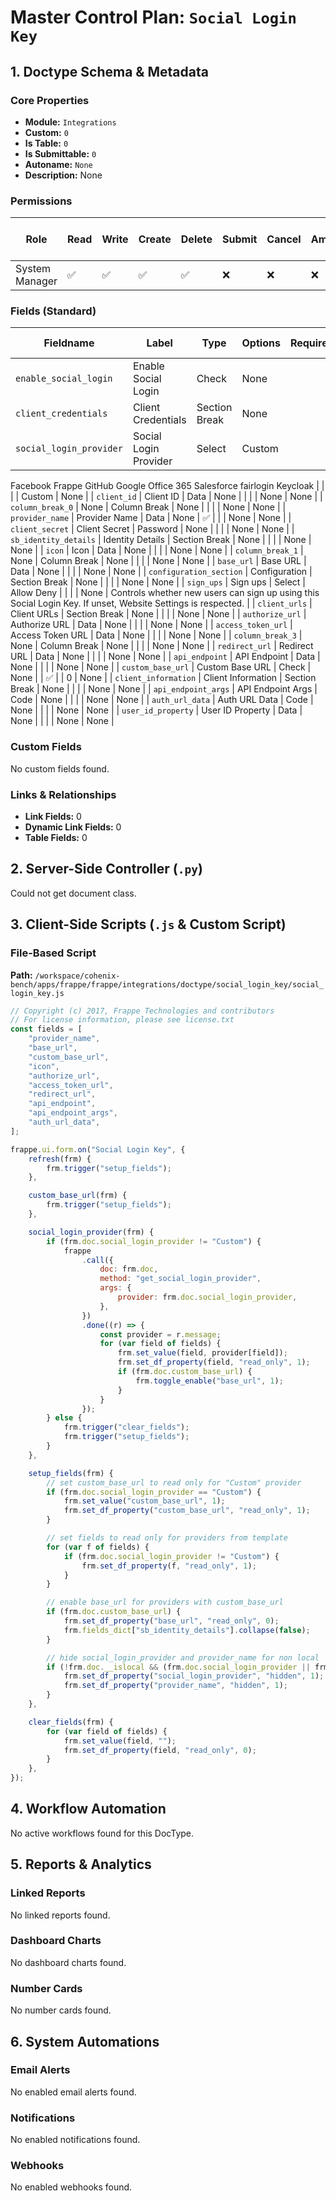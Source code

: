 # Master Control Plan: `Social Login Key`

## 1. Doctype Schema & Metadata

### Core Properties
- **Module:** `Integrations`
- **Custom:** `0`
- **Is Table:** `0`
- **Is Submittable:** `0`
- **Autoname:** `None`
- **Description:** None

### Permissions
| Role | Read | Write | Create | Delete | Submit | Cancel | Amend | Report | Import | Export | Print | Email | Share | Set User Perms |
|---|---|---|---|---|---|---|---|---|---|---|---|---|---|---|
| System Manager | ✅ | ✅ | ✅ | ✅ | ❌ | ❌ | ❌ | ✅ | ❌ | ✅ | ✅ | ✅ | ✅ | ❌ |


### Fields (Standard)
| Fieldname | Label | Type | Options | Required | Hidden | Read Only | Default | Description |
|---|---|---|---|---|---|---|---|---|
| `enable_social_login` | Enable Social Login | Check | None |  |  |  | 0 | None |
| `client_credentials` | Client Credentials | Section Break | None |  |  |  | None | None |
| `social_login_provider` | Social Login Provider | Select | Custom
Facebook
Frappe
GitHub
Google
Office 365
Salesforce
fairlogin
Keycloak |  |  |  | Custom | None |
| `client_id` | Client ID | Data | None |  |  |  | None | None |
| `column_break_0` | None | Column Break | None |  |  |  | None | None |
| `provider_name` | Provider Name | Data | None | ✅ |  |  | None | None |
| `client_secret` | Client Secret | Password | None |  |  |  | None | None |
| `sb_identity_details` | Identity Details | Section Break | None |  |  |  | None | None |
| `icon` | Icon | Data | None |  |  |  | None | None |
| `column_break_1` | None | Column Break | None |  |  |  | None | None |
| `base_url` | Base URL | Data | None |  |  |  | None | None |
| `configuration_section` | Configuration | Section Break | None |  |  |  | None | None |
| `sign_ups` | Sign ups | Select | 
Allow
Deny |  |  |  | None | Controls whether new users can sign up using this Social Login Key. If unset, Website Settings is respected. |
| `client_urls` | Client URLs | Section Break | None |  |  |  | None | None |
| `authorize_url` | Authorize URL | Data | None |  |  |  | None | None |
| `access_token_url` | Access Token URL | Data | None |  |  |  | None | None |
| `column_break_3` | None | Column Break | None |  |  |  | None | None |
| `redirect_url` | Redirect URL | Data | None |  |  |  | None | None |
| `api_endpoint` | API Endpoint | Data | None |  |  |  | None | None |
| `custom_base_url` | Custom Base URL | Check | None |  | ✅ |  | 0 | None |
| `client_information` | Client Information | Section Break | None |  |  |  | None | None |
| `api_endpoint_args` | API Endpoint Args | Code | None |  |  |  | None | None |
| `auth_url_data` | Auth URL Data | Code | None |  |  |  | None | None |
| `user_id_property` | User ID Property | Data | None |  |  |  | None | None |


### Custom Fields
No custom fields found.


### Links & Relationships
- **Link Fields:** 0
- **Dynamic Link Fields:** 0
- **Table Fields:** 0

## 2. Server-Side Controller (`.py`)
Could not get document class.


## 3. Client-Side Scripts (`.js` & Custom Script)
### File-Based Script
**Path:** `/workspace/cohenix-bench/apps/frappe/frappe/integrations/doctype/social_login_key/social_login_key.js`
```javascript
// Copyright (c) 2017, Frappe Technologies and contributors
// For license information, please see license.txt
const fields = [
	"provider_name",
	"base_url",
	"custom_base_url",
	"icon",
	"authorize_url",
	"access_token_url",
	"redirect_url",
	"api_endpoint",
	"api_endpoint_args",
	"auth_url_data",
];

frappe.ui.form.on("Social Login Key", {
	refresh(frm) {
		frm.trigger("setup_fields");
	},

	custom_base_url(frm) {
		frm.trigger("setup_fields");
	},

	social_login_provider(frm) {
		if (frm.doc.social_login_provider != "Custom") {
			frappe
				.call({
					doc: frm.doc,
					method: "get_social_login_provider",
					args: {
						provider: frm.doc.social_login_provider,
					},
				})
				.done((r) => {
					const provider = r.message;
					for (var field of fields) {
						frm.set_value(field, provider[field]);
						frm.set_df_property(field, "read_only", 1);
						if (frm.doc.custom_base_url) {
							frm.toggle_enable("base_url", 1);
						}
					}
				});
		} else {
			frm.trigger("clear_fields");
			frm.trigger("setup_fields");
		}
	},

	setup_fields(frm) {
		// set custom_base_url to read only for "Custom" provider
		if (frm.doc.social_login_provider == "Custom") {
			frm.set_value("custom_base_url", 1);
			frm.set_df_property("custom_base_url", "read_only", 1);
		}

		// set fields to read only for providers from template
		for (var f of fields) {
			if (frm.doc.social_login_provider != "Custom") {
				frm.set_df_property(f, "read_only", 1);
			}
		}

		// enable base_url for providers with custom_base_url
		if (frm.doc.custom_base_url) {
			frm.set_df_property("base_url", "read_only", 0);
			frm.fields_dict["sb_identity_details"].collapse(false);
		}

		// hide social_login_provider and provider_name for non local
		if (!frm.doc.__islocal && (frm.doc.social_login_provider || frm.doc.provider_name)) {
			frm.set_df_property("social_login_provider", "hidden", 1);
			frm.set_df_property("provider_name", "hidden", 1);
		}
	},

	clear_fields(frm) {
		for (var field of fields) {
			frm.set_value(field, "");
			frm.set_df_property(field, "read_only", 0);
		}
	},
});

```




## 4. Workflow Automation
No active workflows found for this DocType.


## 5. Reports & Analytics
### Linked Reports
No linked reports found.


### Dashboard Charts
No dashboard charts found.


### Number Cards
No number cards found.


## 6. System Automations
### Email Alerts
No enabled email alerts found.


### Notifications
No enabled notifications found.


### Webhooks
No enabled webhooks found.
